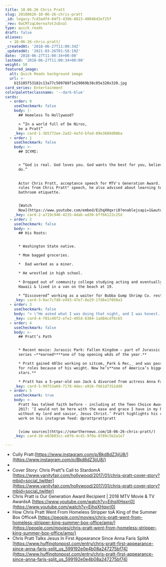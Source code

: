 ```yaml
---
title: 18.06.26 Chris Pratt
slug: 20180626-18-06-26-chris-pratt
_id: legacy-7cd3adf4-04f3-439b-8823-40046d2ef25f
_rev: 0aCMfzqL0erea7otJsEnal
type: quick_reads
draft: false
aliases:
  - 18-06-26-chris-pratt/
_createdAt: '2018-06-27T11:00:34Z'
_updatedAt: '2021-03-26T01:58:19Z'
date: '2018-06-27T11:00:34+00:00'
lastmod: '2018-06-27T11:00:34+00:00'
weight: 50
featured_image:
  alt: Quick Reads background image
  url: >-
    b15105f53182c13a77c509788f1e29069b38c05e320x320.jpg
card_series: Entertainment
colorpaletteclassname: '--dark-blue'
cards:
  - order: 0
    useCheckmark: false
    body: |-
      ## Homeless To Hollywood?

      > “In a world full of De Niros,  
      be a Pratt”
    _key: card-1-3b5772ee-2ad2-4afd-bfed-89e3689d086a
  - order: 1
    useCheckmark: false
    body: >-
      ## ICYMI:


      > “God is real. God loves you. God wants the best for you, believe that. I
      do.”  
        
        
      Actor Chris Pratt, acceptance speech for MTV's Generation Award. In his "9
      rules from Chris Pratt" speech, he also advised about learning to pray and
      bathroom etiquette.


      [Watch
      Now](https://www.youtube.com/embed/EihqXHqxri0?enablejsapi=1&autoplay=1&rel=0)
    _key: card-2-a719c946-4235-4dab-ad30-bff66122c25d
  - order: 2
    useCheckmark: false
    body: >-
      ## His Roots:


      * Washington State native.

      * Mom bagged groceries.

      *  Dad worked as a miner.

      * He wrestled in high school.

      * Dropped out of community college studying acting and eventually moved to
      Hawaii & lived in a van on the beach at 19.

      * “Discovered” working as a waiter for Bubba Gump Shrimp Co. restaurant.
    _key: card-3-0ac7c7d8-e493-47e7-8e29-1fd6e1f050a3
  - order: 3
    useCheckmark: false
    body: "> \"He asked what I was doing that night, and I was honest. I said, a\x18My friend’s inside buying me alcohol… He said, a\x18Jesus told me to talk to you…’ At that moment I was like, I think I have to go with this guy. He took me to church. Over the next few days I surprised my friends by declaring that I was going to change my life.\"  \n  \nChris Pratt, Vanity Fair, about the moment his life changed randomly meeting a man named Henry in Maui."
    _key: card-4-f01c40f2-efe2-495d-8304-1ad84cdf6c65
  - order: 4
    useCheckmark: false
    body: >-
      ## Pratt’s Path


      * Recent movie: Jurassic Park: Fallen Kingdom – part of Jurassic World
      series –**earned****one of top opening wkds of the year.**

      * Pratt gained 40lbs working on sitcom,_Park & Rec,_ and was passed over
      for roles because of his weight. Now he’s**one of America’s biggest action
      stars.**

      * Pratt has a 5-year-old son Jack & divorced from actress Anna Farris.
    _key: card-5-99753a69-7178-4dec-a916-f661d7351dd8
  - order: 5
    useCheckmark: true
    body: >-
      Pratt has talked faith before - including at the Teen Choice Awards in
      2017: ‘I would not be here with the ease and grace I have in my heart
      without my lord and savior, Jesus Christ.’ Pratt highlights his charity
      work on his instagram feed: @prattprattpratt


      [view sources](https://smarthernews.com/18-06-26-chris-pratt/)
    _key: card-10-e03803cc-e8f6-4cd1-9f0a-8789c5b2a1e7

---
```

* Cully Pratt:[https://www.instagram.com/p/Bkd8dZ3jiU8/](https://www.instagram.com/p/Bkd8dZ3jiU8/)
* 
* Cover Story: Chris Pratt”s Call to StardomA [https://www.vanityfair.com/hollywood/2017/01/chris-pratt-cover-story?mbid=social_twitter](https://www.vanityfair.com/hollywood/2017/01/chris-pratt-cover-story?mbid=social_twitter)
* Chris Pratt is Our Generation Award Recipient | 2018 MTV Movie & TV AwardsA [https://www.youtube.com/watch?v=EihqXHqxri0](https://www.youtube.com/watch?v=EihqXHqxri0)
* How Chris Pratt Went From Homeless Stripper toA King of the Summer Box OfficeA [https://people.com/movies/chris-pratt-went-from-homeless-stripper-king-summer-box-office/amp/](https://people.com/movies/chris-pratt-went-from-homeless-stripper-king-summer-box-office/amp/)
* Chris Pratt Talks Jesus In First Appearance Since Anna Faris SplitA [https://www.huffingtonpost.com/entry/chris-pratt-first-appearance-since-anna-faris-split_us_599192e0e4b08a247275bf74](https://www.huffingtonpost.com/entry/chris-pratt-first-appearance-since-anna-faris-split_us_599192e0e4b08a247275bf74)